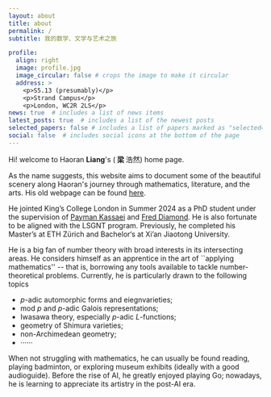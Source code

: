 ```yaml
---
layout: about
title: about
permalink: /
subtitle: 我的数学、文学与艺术之旅

profile:
  align: right
  image: profile.jpg
  image_circular: false # crops the image to make it circular
  address: >
    <p>S5.13 (presumably)</p>
    <p>Strand Campus</p>
    <p>London, WC2R 2LS</p>
news: true  # includes a list of news items
latest_posts: true  # includes a list of the newest posts
selected_papers: false # includes a list of papers marked as "selected={true}"
social: false  # includes social icons at the bottom of the page
---
```


Hi! welcome to Haoran <b> Liang</b>'s (<b> 梁 </b> 浩然) home page. 

As the name suggests, this website aims to document some of the beautiful scenery along Haoran's journey through mathematics, literature, and the arts. His old webpage can be found [here](https://hrliangmath.wordpress.com).

He jointed King’s College London in Summer 2024 as a PhD student under the supervision of [Payman Kassaei](https://www.mathgenealogy.org/id.php?id=37022) and [Fred Diamond](https://www.genealogy.math.ndsu.nodak.edu/id.php?id=49401). He is also fortunate to be aligned with the LSGNT program. Previously, he completed his Master’s at ETH Zürich and Bachelor‘s at Xi’an Jiaotong University. 

He is a big fan of number theory with broad interests in its intersecting areas. He considers himself as an apprentice in the art of ``applying mathematics'' -- that is, borrowing any tools available to tackle number-theoretical problems. Currently, he is particularly drawn to the following topics

<ul>
    <li> <i>p</i>-adic automorphic forms and eiegnvarieties;</li>
    <li>mod <i>p</i> and <i>p</i>-adic Galois representations;</li>
    <li>Iwasawa theory, especially <i> p</i>-adic <i>L</i>-functions;</li>
    <li>geometry of Shimura varieties;</li>
    <li>non-Archimedean geometry;</li>
    <li>······</li>
</ul>

When not struggling with mathematics, he can usually be found reading, playing badminton, or exploring museum exhibits (ideally with a good audioguide). Before the rise of AI, he greatly enjoyed playing Go; nowadays, he is learning to appreciate its artistry in the post-AI era.




<form method="post" action="https://forms.un-static.com/forms/90aa8fa89b2329b6d6676144e37688c2ef689cf1">